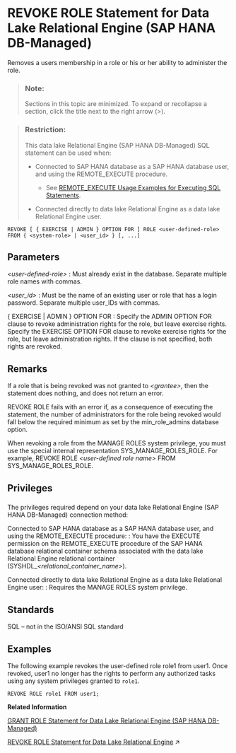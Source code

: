 <!-- loio189a04b4a6cb4098bebcc34f16a78afb -->

# REVOKE ROLE Statement for Data Lake Relational Engine \(SAP HANA DB-Managed\)

Removes a users membership in a role or his or her ability to administer the role.



> ### Note:  
> Sections in this topic are minimized. To expand or recollapse a section, click the title next to the right arrow \(*\>*\).



> ### Restriction:  
> This data lake Relational Engine \(SAP HANA DB-Managed\) SQL statement can be used when:
> 
> -   Connected to SAP HANA database as a SAP HANA database user, and using the REMOTE\_EXECUTE procedure.
> 
>     -   See [REMOTE\_EXECUTE Usage Examples for Executing SQL Statements](remote-execute-usage-examples-for-executing-sql-statements-fd99ac0.md).
> 
> -   Connected directly to data lake Relational Engine as a data lake Relational Engine user.



```
REVOKE [ { EXERCISE | ADMIN } OPTION FOR ] ROLE <user-defined-role> 
FROM { <system-role> | <user_id> } [, ...]
```



<a name="loio189a04b4a6cb4098bebcc34f16a78afb__section_lvp_wcj_twb"/>

## Parameters

 *<user-defined-role\>*
 :   Must already exist in the database. Separate multiple role names with commas.

  *<user\_id\>*
 :   Must be the name of an existing user or role that has a login password. Separate multiple user\_IDs with commas.

  \{ EXERCISE | ADMIN \} OPTION FOR
 :   Specify the ADMIN OPTION FOR clause to revoke administration rights for the role, but leave exercise rights. Specify the EXERCISE OPTION FOR clause to revoke exercise rights for the role, but leave administration rights. If the clause is not specified, both rights are revoked.

 

<a name="loio189a04b4a6cb4098bebcc34f16a78afb__section_igk_xcj_twb"/>

## Remarks

If a role that is being revoked was not granted to *<grantee\>*, then the statement does nothing, and does not return an error.

REVOKE ROLE fails with an error if, as a consequence of executing the statement, the number of administrators for the role being revoked would fall below the required minimum as set by the min\_role\_admins database option.

When revoking a role from the MANAGE ROLES system privilege, you must use the special internal representation SYS\_MANAGE\_ROLES\_ROLE. For example, REVOKE ROLE *<user-defined role name\>* FROM SYS\_MANAGE\_ROLES\_ROLE.



<a name="loio189a04b4a6cb4098bebcc34f16a78afb__section_ckd_ycj_twb"/>

## Privileges



### 

The privileges required depend on your data lake Relational Engine \(SAP HANA DB-Managed\) connection method:

 Connected to SAP HANA database as a SAP HANA database user, and using the REMOTE\_EXECUTE procedure:
 :   You have the EXECUTE permission on the REMOTE\_EXECUTE procedure of the SAP HANA database relational container schema associated with the data lake Relational Engine relational container \(SYSHDL\_*<relational\_container\_name\>*\).

  Connected directly to data lake Relational Engine as a data lake Relational Engine user:
 :   Requires the MANAGE ROLES system privilege.

 

<a name="loio189a04b4a6cb4098bebcc34f16a78afb__section_npx_ycj_twb"/>

## Standards

SQL – not in the ISO/ANSI SQL standard



<a name="loio189a04b4a6cb4098bebcc34f16a78afb__section_gp4_zcj_twb"/>

## Examples

The following example revokes the user-defined role role1 from user1. Once revoked, user1 no longer has the rights to perform any authorized tasks using any system privileges granted to `role1`.

```
REVOKE ROLE role1 FROM user1;
```

**Related Information**  


[GRANT ROLE Statement for Data Lake Relational Engine \(SAP HANA DB-Managed\)](grant-role-statement-for-data-lake-relational-engine-sap-hana-db-managed-59327e4.md "Grants roles to users or other roles, with or without administrative rights.")

[REVOKE ROLE Statement for Data Lake Relational Engine](https://help.sap.com/viewer/19b3964099384f178ad08f2d348232a9/2023_1_QRC/en-US/a3e9de3284f21015bfd7b663b9989fe3.html "Removes a users membership in a role or his or her ability to administer the role.") :arrow_upper_right:

